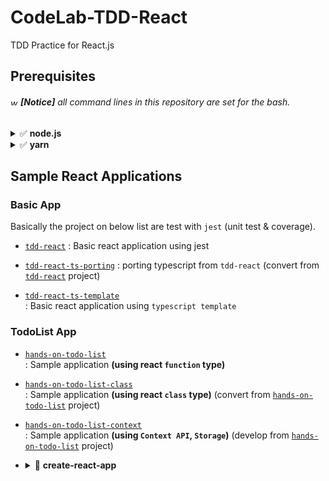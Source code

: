 # CodeLab-TDD-React

TDD Practice for React.js

## Prerequisites

<h6>
    <img alt="warining-sign" width="12" src="https://emojipedia-us.s3.dualstack.us-west-1.amazonaws.com/thumbs/120/facebook/304/warning_26a0-fe0f.png"/>
    <b>[Notice]</b>
    all command lines in this repository are set for the bash.
</h6>

<details>
<summary>✅ <b>node.js</b></summary>

### Prepare **[node](https://nodejs.org)** using [**nvm**](https://github.com/nvm-sh/nvm#installing-and-updating)

1. Get latest version of nvm

  ```bash
  export NVM_LATEST_VERS=$(curl -H "accept: application/vnd.github.v3+json" -s "https://api.github.com/repos/nvm-sh/nvm/releases/latest" | jq ".tag_name" | tr -d '"')
  echo " * NVM_LATEST_VERS: ${NVM_LATEST_VERS}"
  ```

1. Instal nvm using on current shell.

    ```bash
    curl -o- https://raw.githubusercontent.com/nvm-sh/nvm/v0.39.0/install.sh | $SHELL
    ```

1. Copy and paste below nvm setting scripts into your profile.  
   _(e.g `~/.bashrc` or `~/.zshrc`, etc.)_

    ```bash
    # NVM
    export NVM_DIR="$HOME/.nvm"
    [ -s "$NVM_DIR/nvm.sh" ] && \. "$NVM_DIR/nvm.sh"  # This loads nvm
    [ -s "$NVM_DIR/bash_completion" ] && \. "$NVM_DIR/bash_completion"  # This loads nvm bash_completion
    ```

    Then refesh your profile.

    ```bash
    source ~/.bashrc
    # OR
    source ~/.zshrc
    ```

    Check the version

    ```bash
    nvm -v
    ```

1. Set _LTS version_ of node using nvm

    ```bash
    # Download and install node package
    nvm install --lts
    nvm use --lts 

    # Check
    nvm which node
    node -v
    ```

    ```bash
    # Option :: update npm
    npm i -g npm
    ```

<br>
</details>

<details>
<summary>✅ <b>yarn</b></summary>

### Prepare **[yarn](https://yarnpkg.com/getting-started/install)**

```bash
npm i -g yarn

# Check
yarn -v
```

<br>
</details>

## Sample React Applications

### Basic App

Basically the project on below list are test with `jest` (unit test & coverage).

- [`tdd-react`](./tdd-react#readme)
  : Basic react application using jest

- [`tdd-react-ts-porting`](./tdd-react-ts-porting#readme)
  : porting typescript from `tdd-react` (convert from [`tdd-react`](./tdd-react#readme) project)

- [`tdd-react-ts-template`](./tdd-react-ts-template#readme)  
  : Basic react application using `typescript template`

### TodoList App

- [`hands-on-todo-list`](./hands-on-todo-list#readme)  
  : Sample application **(using react `function` type)**

- [`hands-on-todo-list-class`](./hands-on-todo-list-class#readme)  
  : Sample application **(using react `class` type)** (convert from [`hands-on-todo-list`](./hands-on-todo-list#readme) project)

- [`hands-on-todo-list-context`](./hands-on-todo-list-context#readme)  
  : Sample application **(using `Context API`, `Storage`)** (develop from [`hands-on-todo-list`](./hands-on-todo-list#readme) project)

- <details>
  <summary>💫 <b>create-react-app</b></summary>
  <br>

  ```bash
  # Installing
  npm install -g create-react-app

  # Check
  npx create-react-app --version
  ```

  How to use `create-react-app`

  ```bash
  # Init
  npx create-react-app <YOUR_APP_NAME> [--template=typescript]

  # Launch
  cd <YOUR_APP_NAME>
  yarn start  # or | npm run start
  ```

  <br>
  </details>
